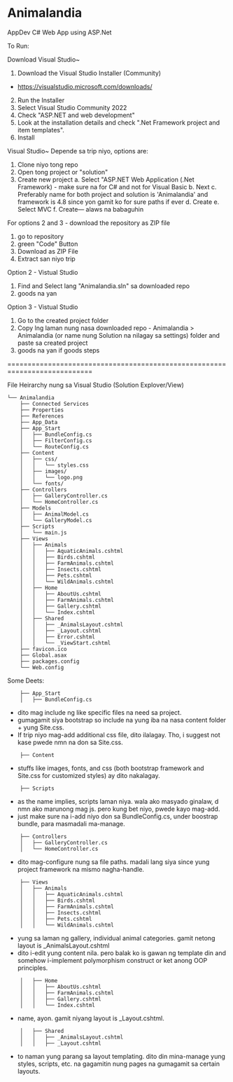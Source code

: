 # Animalandia
 AppDev C# Web App using ASP.Net

To Run:

Download Visual Studio~
1. Download the Visual Studio Installer (Community)
- https://visualstudio.microsoft.com/downloads/
2. Run the Installer
3. Select Visual Studio Community 2022
4. Check "ASP.NET and web development"
5. Look at the installation details and check ".Net Framework project and item templates".
6. Install

Visual Studio~
Depende sa trip niyo, options are:
1. Clone niyo tong repo
2. Open tong project or "solution"
3. Create new project
   a. Select "ASP.NET Web Application (.Net Framework) - make sure na for C# and not for Visual Basic
   b. Next
   c. Preferably name for both project and solution is 'Animalandia' and framework is 4.8 since yon gamit ko for sure paths if ever
   d. Create
   e. Select MVC
   f. Create— alaws na babaguhin
   
For options 2 and 3 - download the repository as ZIP file
1. go to repository
2. green "Code" Button
3. Download as ZIP File
4. Extract san niyo trip

Option 2 - Vistual Studio
1. Find and Select lang "Animalandia.sln" sa downloaded repo
2. goods na yan
   
Option 3 - Vistual Studio
1. Go to the created project folder
2. Copy lng laman nung nasa downloaded repo - Animalandia > Animalandia (or name nung Solution na nilagay sa settings) folder and paste sa created project
3. goods na yan if goods steps

===========================================================================

File Heirarchy nung sa Visual Studio (Solution Explover/View)
```
└── Animalandia
    ├── Connected Services
    ├── Properties
    ├── References
    ├── App_Data
    ├── App_Start
    │   ├── BundleConfig.cs
    │   ├── FilterConfig.cs
    │   └── RouteConfig.cs
    ├── Content
    │   ├── css/
    │   │   └── styles.css
    │   ├── images/
    │   │   └── logo.png
    │   └── fonts/
    ├── Controllers
    │   ├── GalleryController.cs
    │   └── HomeController.cs
    ├── Models
    │   ├── AnimalModel.cs
    │   └── GalleryModel.cs
    ├── Scripts
    │   └── main.js
    ├── Views
    │   ├── Animals
    │   │   ├── AquaticAnimals.cshtml
    │   │   ├── Birds.cshtml
    │   │   ├── FarmAnimals.cshtml
    │   │   ├── Insects.cshtml
    │   │   ├── Pets.cshtml
    │   │   └── WildAnimals.cshtml
    │   ├── Home
    │   │   ├── AboutUs.cshtml
    │   │   ├── FarmAnimals.cshtml
    │   │   ├── Gallery.cshtml
    │   │   └── Index.cshtml
    │   ├── Shared
    │   │   ├── _AnimalsLayout.cshtml
    │   │   ├── _Layout.cshtml
    │   │   ├── Error.cshtml
    │   │   └── _ViewStart.cshtml
    ├── favicon.ico
    ├── Global.asax
    ├── packages.config
    └── Web.config
```

Some Deets:
```
    ├── App_Start
    │   ├── BundleConfig.cs
```
- dito mag include ng like specific files na need sa project. 
- gumagamit siya bootstrap so include na yung iba na nasa content folder + yung Site.css. 
- If trip niyo mag-add additional css file, dito ilalagay. Tho, i suggest not kase pwede nmn na don sa Site.css.

```
    ├── Content
```
- stuffs like images, fonts, and css (both bootstrap framework and Site.css for customized styles) ay dito nakalagay.

```
    ├── Scripts
```
- as the name implies, scripts laman niya. wala ako masyado ginalaw, d nmn ako marunong mag js. pero kung bet niyo, pwede kayo mag-add.
- just make sure na i-add niyo don sa BundleConfig.cs, under boostrap bundle, para masmadali ma-manage.

```
    ├── Controllers
    │   ├── GalleryController.cs
    │   └── HomeController.cs
```
- dito mag-configure nung sa file paths. madali lang siya since yung project framework na mismo nagha-handle.

```
    ├── Views
    │   ├── Animals
    │   │   ├── AquaticAnimals.cshtml
    │   │   ├── Birds.cshtml
    │   │   ├── FarmAnimals.cshtml
    │   │   ├── Insects.cshtml
    │   │   ├── Pets.cshtml
    │   │   └── WildAnimals.cshtml
```
- yung sa laman ng gallery, individual animal categories. gamit netong layout is _AnimalsLayout.cshtml
- dito i-edit yung content nila. pero balak ko is gawan ng template din and somehow i-implement polymorphism construct or ket anong OOP principles.

```
    │   ├── Home
    │   │   ├── AboutUs.cshtml
    │   │   ├── FarmAnimals.cshtml
    │   │   ├── Gallery.cshtml
    │   │   └── Index.cshtml
```
- name, ayon. gamit niyang layout is _Layout.cshtml.

```
    │   ├── Shared
    │   │   ├── _AnimalsLayout.cshtml
    │   │   ├── _Layout.cshtml
```
- to naman yung parang sa layout templating. dito din mina-manage yung styles, scripts, etc. na gagamitin nung pages na gumagamit sa certain layouts. 







